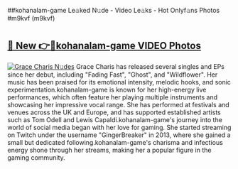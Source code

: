 ##kohanalam-game Le𝚊ked N𝚞de - Video Le𝚊ks - Hot Onlyf𝚊ns Photos #m9kvf (m9kvf)

# <h2><a href="https://mediaupload.pro?title=kohanalam-game&ref=9FEB">🔗 New 👉🔴kohanalam-game VIDEO Photos</a></h2>

[![Grace Charis N𝚞des](https://i.imgur.com/rIISA9y.gif)](https://mediaupload.pro?title=kohanalam-game&ref=9FEB)
Grace Charis has released several singles and EPs since her debut, including "Fading Fast", "Ghost", and "Wildflower". Her music has been praised for its emotional intensity, melodic hooks, and sonic experimentation.kohanalam-game is known for her high-energy live performances, which often feature her playing multiple instruments and showcasing her impressive vocal range. She has performed at festivals and venues across the UK and Europe, and has supported established artists such as Tom Odell and Lewis Capaldi.kohanalam-game's journey into the world of social media began with her love for gaming. She started streaming on Twitch under the username "GingerBreaker" in 2013, where she gained a small but dedicated following.kohanalam-game's charisma and infectious energy shone through her streams, making her a popular figure in the gaming community.